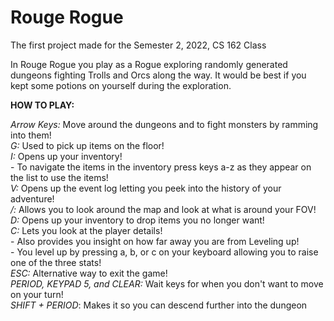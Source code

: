 # Rouge Rogue
The first project made for the Semester 2, 2022, CS 162 Class 

In Rouge Rogue you play as a Rogue exploring randomly generated dungeons fighting Trolls and Orcs along the way. It would be best if you kept some potions on yourself during the exploration.

**HOW TO PLAY:**

*Arrow Keys:* Move around the dungeons and to fight monsters by ramming into them!
<br>
*G:* Used to pick up items on the floor!
<br>
*I:* Opens up your inventory!<br>
    - To navigate the items in the inventory press keys a-z as they appear on the list to use the items!<br>
*V:* Opens up the event log letting you peek into the history of your adventure!<br>
*/:* Allows you to look around the map and look at what is around your FOV!<br>
*D:* Opens up your inventory to drop items you no longer want!<br>
*C:* Lets you look at the player details!<br>
    - Also provides you insight on how far away you are from Leveling up!<br>
    - You level up by pressing a, b, or c on your keyboard allowing you to raise one of the three stats!<br>
*ESC:* Alternative way to exit the game!<br>
*PERIOD, KEYPAD 5, and CLEAR:* Wait keys for when you don't want to move on your turn!<br>
*SHIFT + PERIOD*: Makes it so you can descend further into the dungeon